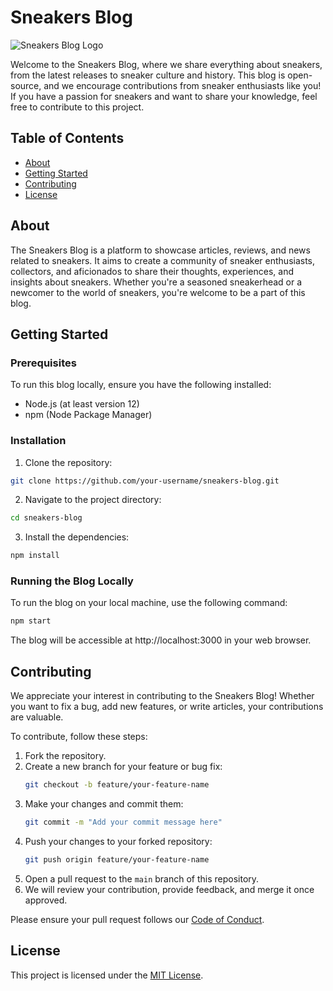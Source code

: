 
# Sneakers Blog

![Sneakers Blog Logo](logo.png)

Welcome to the Sneakers Blog, where we share everything about sneakers, from the latest releases to sneaker culture and history. This blog is open-source, and we encourage contributions from sneaker enthusiasts like you! If you have a passion for sneakers and want to share your knowledge, feel free to contribute to this project.

## Table of Contents

- [About](#about)
- [Getting Started](#getting-started)
- [Contributing](#contributing)
- [License](#license)

## About

The Sneakers Blog is a platform to showcase articles, reviews, and news related to sneakers. It aims to create a community of sneaker enthusiasts, collectors, and aficionados to share their thoughts, experiences, and insights about sneakers. Whether you're a seasoned sneakerhead or a newcomer to the world of sneakers, you're welcome to be a part of this blog.

## Getting Started

### Prerequisites

To run this blog locally, ensure you have the following installed:

- Node.js (at least version 12)
- npm (Node Package Manager)

### Installation

1. Clone the repository:

```bash
git clone https://github.com/your-username/sneakers-blog.git
```

2. Navigate to the project directory:

```bash
cd sneakers-blog
```

3. Install the dependencies:

```bash
npm install
```

### Running the Blog Locally

To run the blog on your local machine, use the following command:

```bash
npm start
```

The blog will be accessible at http://localhost:3000 in your web browser.

## Contributing

We appreciate your interest in contributing to the Sneakers Blog! Whether you want to fix a bug, add new features, or write articles, your contributions are valuable.

To contribute, follow these steps:

1. Fork the repository.
2. Create a new branch for your feature or bug fix:
   ```bash
   git checkout -b feature/your-feature-name
   ```
3. Make your changes and commit them:
   ```bash
   git commit -m "Add your commit message here"
   ```
4. Push your changes to your forked repository:
   ```bash
   git push origin feature/your-feature-name
   ```
5. Open a pull request to the `main` branch of this repository.
6. We will review your contribution, provide feedback, and merge it once approved.

Please ensure your pull request follows our [Code of Conduct](CODE_OF_CONDUCT.md).

## License

This project is licensed under the [MIT License](LICENSE).

